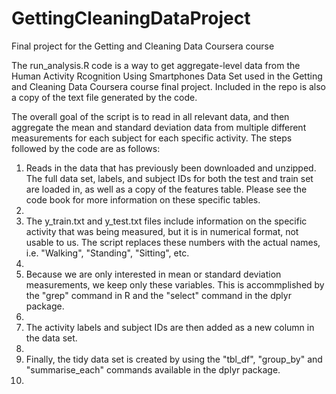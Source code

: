 # GettingCleaningDataProject
Final project for the Getting and Cleaning Data Coursera course

The run_analysis.R code is a way to get aggregate-level data from the Human Activity Rcognition Using Smartphones
Data Set used in the Getting and Cleaning Data Coursera course final project.  Included in the repo is also a copy
of the text file generated by the code.

The overall goal of the script is to read in all relevant data, and then aggregate the mean and standard deviation
data from multiple different measurements for each subject for each specific activity.  The steps followed by the code
are as follows:

<ol>
<li>Reads in the data that has previously been downloaded and unzipped.  The full data set, labels, and subject IDs
  for both the test and train set are loaded in, as well as a copy of the features table.  Please see the code book for
  more information on these specific tables.<li>
<li>The y_train.txt and y_test.txt files include information on the specific activity that was being measured, but it is
  in numerical format, not usable to us.  The script replaces these numbers with the actual names, i.e. "Walking",
  "Standing", "Sitting", etc.<li>
<li>Because we are only interested in mean or standard deviation measurements, we keep only these variables.  This is
  accommplished by the "grep" command in R and the "select" command in the dplyr package.<li>
<li>The activity labels and subject IDs are then added as a new column in the data set.<li>
<li>Finally, the tidy data set is created by using the "tbl_df", "group_by" and "summarise_each" commands available
  in the dplyr package.<li>
</ol>
